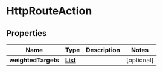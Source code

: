 

# HttpRouteAction


## Properties

| Name | Type | Description | Notes |
|------------ | ------------- | ------------- | -------------|
|**weightedTargets** | [**List**](List.md) |  |  [optional] |



